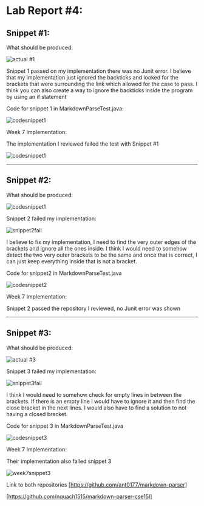# Lab Report #4: 

## Snippet #1:
What should be produced: 

![actual #1](https://user-images.githubusercontent.com/103216296/171098420-a341caf2-07e8-41f2-a15e-4c3b947c3773.png)

Snippet 1 passed on my implementation there was no Junit error. I believe that my implementation just ignored the backticks and looked for the brackets that were surrounding the link which allowed for the case to pass. I think you can also create a way to ignore the backticks inside the program by using an if statement

Code for snippet 1 in MarkdownParseTest.java:

![codesnippet1](https://user-images.githubusercontent.com/103216296/171098535-650dc650-907d-4bdb-acdf-ae20e8689ae8.png)

Week 7 Implementation:

The implementation I reviewed failed the test with Snippet #1

![codesnippet1](https://user-images.githubusercontent.com/103216296/171098591-88682407-2f1a-4ba1-a8c8-8af5bb954948.png)

---
## Snippet #2:
What should be produced:

![codesnippet1](https://user-images.githubusercontent.com/103216296/171098631-419f1070-73d0-4fdc-a57b-701a0e5bfac5.png)

Snippet 2 failed my implementation: 

![snippet2fail](https://user-images.githubusercontent.com/103216296/171098807-df51d8c8-d226-4ba6-8648-9e7812a92aaa.png)

I believe to fix my implementation, I need to find the very outer edges of the brackets and ignore all the ones inside. I think I would need to somehow detect the two very outer brackets to be the same and once that is correct, I can just keep everything inside that is not a bracket.

Code for snippet2 in MarkdownParseTest.java

![codesnippet2](https://user-images.githubusercontent.com/103216296/171098866-4c6e0541-5906-46dc-9f96-bfef576b0bfa.png)

Week 7 Implementation: 

Snippet 2 passed the repository I reviewed, no Junit error was shown

---
## Snippet #3:

What should be produced:

![actual #3](https://user-images.githubusercontent.com/103216296/171098908-a824c134-088f-4b90-91b0-242b75bb8d9d.png)

Snippet 3 failed my implementation:

![snippet3fail](https://user-images.githubusercontent.com/103216296/171098983-7e0f497a-0798-4d5f-807a-d54fe302d4f8.png)

I think I would need to somehow check for empty lines in between the brackets. If there is an empty line I would have to ignore it and then find the close bracket in the next lines. I would also have to find a solution to not having a closed bracket. 

Code for snippet 3 in MarkdownParseTest.java

![codesnippet3](https://user-images.githubusercontent.com/103216296/171099052-353f1e57-5459-4d7a-8a5d-e80d181d7b1d.png)

Week 7 Implementation:

Their implementation also failed snippet 3

![week7snippet3](https://user-images.githubusercontent.com/103216296/171099130-c29caf60-3e83-46f9-8821-a642ffe83b1a.png)

Link to both repositories
[https://github.com/ant0177/markdown-parser]

[https://github.com/nquach1515/markdown-parser-cse15l]






